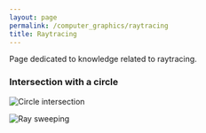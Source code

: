 ```yaml
---
layout: page
permalink: /computer_graphics/raytracing
title: Raytracing
---
```


Page dedicated to knowledge related to raytracing.

### Intersection with a circle

![Circle intersection](circle-intersection.png)

![Ray sweeping](ray-sweeping.png)



